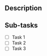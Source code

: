 <!--- Thanks for starting to open an issue for dash-core-components! We appreciate you being a part of the community. -->
<!--- Note that for general help questions, https://community.plot.ly/c/dash is probably your best bet! --->
<!--- You can help make the development process better by taking some time to write a complete description of the bug or feature request. -->
<!--- Below, provide a general summary of your changes in the Title above -->

<!--- Please fill out a description, even if you are reporting a simple issue. If it is something truly simple, it is okay to keep it short and sweet. -->
## Description
<!--- A clear and concise description of what the issue is about. Include things like expected/desired behavior, actual behavior, motivation or rationale for a new feature, what files it concerns, etc. -->

## Sub-tasks
<!--- If you suspect that this issue has multiple steps to get the job done, list them out as markdown checkboxes. -->
<!--- If not, feel free to delete this section. -->
- [ ] Task 1
- [ ] Task 2
- [ ] Task 3
